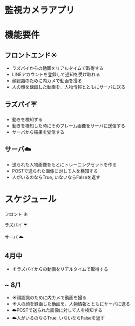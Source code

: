 # 監視カメラアプリ

# 機能要件
## フロントエンド:sunny:
* ラズパイからの動画をリアルタイムで取得する
* LINEアカウントを登録して通知を受け取れる
* 顔認識のために内カメで動画を撮る
* 人の顔を録画した動画を、人物情報とともにサーバに送る

## ラズパイ:umbrella:
* 動きを検知する
* 動きを検知した時にそのフレーム画像をサーバに送信する
* サーバから結果を受信する

## サーバ:cloud:
* 送られた人物画像をもとにトレーニングセットを作る
* POSTで送られた画像に対して人を検知する
* 人がいるのならTrue, いないならFalseを返す

# スケジュール
フロント :sunny:

ラズパイ :umbrella:

サーバ :cloud:
## 4月中
* :sunny:ラズパイからの動画をリアルタイムで取得する

## ~ 8/1
* :sunny:顔認識のために内カメで動画を撮る
* :sunny:人の顔を録画した動画を、人物情報とともにサーバに送る
* :cloud:POSTで送られた画像に対して人を検知する
* :cloud:人がいるのならTrue, いないならFalseを返す
